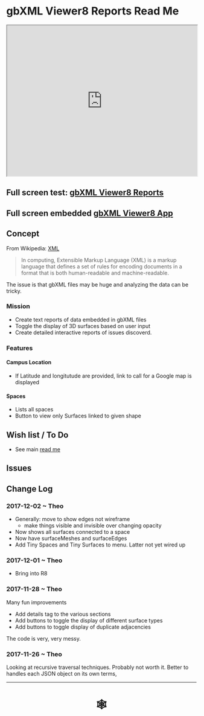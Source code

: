 <span style=display:none; >[You are now in a GitHub source code view - click this link to view Read Me file as a web page]( http://www.ladybug.tools/spider/index.html#gbxml-viewer/r8/gbxml-viewer8-05-reports/README.md "View file as a web page." ) </span>

# gbXML Viewer8 Reports Read Me


<iframe class=iframeReadMe src=http://www.ladybug.tools/spider/gbxml-viewer/r8/gbxml-viewer8-05-reports/test-gbxml-viewer8-reports.html width=100% height=400px >Iframes are not displayed on github.com</iframe>


## Full screen test: [gbXML Viewer8 Reports]( http://www.ladybug.tools/spider/gbxml-viewer/r8/gbxml-viewer8-05-reports/test-gbxml-viewer8-reports.html )

## Full screen embedded [ gbXML Viewer8 App]( http://www.ladybug.tools/spider/gbxml-viewer )


## Concept

From Wikipedia: [XML]( https://en.wikipedia.org/wiki/XML )

> In computing, Extensible Markup Language (XML) is a markup language that defines a set of rules for encoding documents in a format that is both human-readable and machine-readable.

The issue is that gbXML files may be huge and analyzing the data can be tricky.

### Mission

* Create text reports of data embedded in gbXML files
* Toggle the display of 3D surfaces based on user input
* Create detailed interactive reports of issues discoverd.


### Features

#### Campus Location

* If Latitude and longitutude are provided, link to call for a Google map is displayed

#### Spaces

* Lists all spaces
* Button to view only Surfaces linked to given shape

 

## Wish list / To Do

* See main [read me]( http://www.ladybug.tools/spider/index.html#gbxml-viewer/README.md )


## Issues



## Change Log

### 2017-12-02 ~ Theo

* Generally: move to show edges not wireframe
	* make things visible and invisible over changing opacity
* Now shows all surfaces connected to a space
* Now have surfaceMeshes and surfaceEdges
* Add Tiny Spaces and Tiny Surfaces to menu. Latter not yet wired up



### 2017-12-01 ~ Theo

* Bring into R8

### 2017-11-28 ~ Theo

Many fun improvements

* Add details tag to the various sections
* Add buttons to toggle the display of different surface types
* Add buttons to toggle display of duplicate adjacencies

The code is very, very messy.

### 2017-11-26 ~ Theo

Looking at recursive traversal techniques. Probably not worth it. Better to handles each JSON object on its own terms,




***


# <center title="hello!" ><a href=javascript:window.scrollTo(0,0); style=text-decoration:none; > &#x1f578; </a></center>



